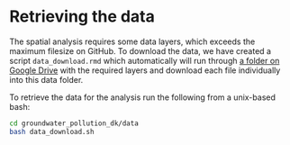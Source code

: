 # Retrieving the data
The spatial analysis requires some data layers, which exceeds the maximum filesize on GitHub. To download the data, we have created a script ```data_download.rmd``` which automatically will run through [a folder on Google Drive](https://drive.google.com/drive/folders/1ZbnRr2CnVcMm0M2-v3AN7aOMlW5HMXfT?usp=sharing) with the required layers and download each file individually into this data folder. 

To retrieve the data for the analysis run the following from a unix-based bash:

```bash
cd groundwater_pollution_dk/data
bash data_download.sh
```